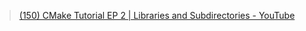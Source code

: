 >[(150) CMake Tutorial EP 2 | Libraries and Subdirectories - YouTube](https://www.youtube.com/watch?v=kEGQKzhciKc)





 